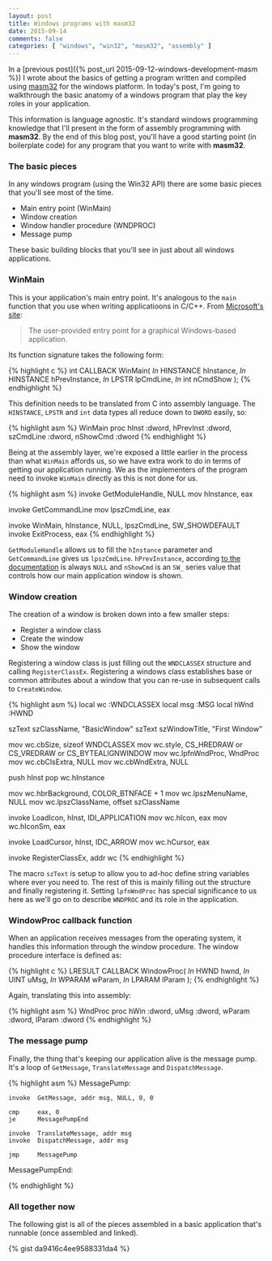 ```yaml
---
layout: post
title: Windows programs with masm32
date: 2015-09-14
comments: false
categories: [ "windows", "win32", "masm32", "assembly" ]
---
```


In a [previous post]({% post_url 2015-09-12-windows-development-masm %}) I wrote about the basics of getting a program written and compiled using [masm32](http://www.masm32.com/) for the windows platform. In today's post, I'm going to walkthrough the basic anatomy of a windows program that play the key roles in your application.

This information is language agnostic. It's standard windows programming knowledge that I'll present in the form of assembly programming with **masm32**. By the end of this blog post, you'll have a good starting point (in boilerplate code) for any program that you want to write with **masm32**.

### The basic pieces

In any windows program (using the Win32 API) there are some basic pieces that you'll see most of the time.

* Main entry point (WinMain)
* Window creation
* Window handler procedure (WNDPROC)
* Message pump

These basic building blocks that you'll see in just about all windows applications.

### WinMain

This is your application's main entry point. It's analogous to the `main` function that you use when writing applicatioons in C/C++. From [Microsoft's site](https://msdn.microsoft.com/en-us/library/windows/desktop/ms633559%28v=vs.85%29.aspx):

> The user-provided entry point for a graphical Windows-based application.

Its function signature takes the following form:

{% highlight c %}
int CALLBACK WinMain(
  _In_ HINSTANCE hInstance,
  _In_ HINSTANCE hPrevInstance,
  _In_ LPSTR     lpCmdLine,
  _In_ int       nCmdShow
);
{% endhighlight %}

This definition needs to be translated from C into assembly language. The `HINSTANCE`, `LPSTR` and `int` data types all reduce down to `DWORD` easily, so:

{% highlight asm %}
WinMain proc 	hInst 		:dword, 
				hPrevInst 	:dword,
				szCmdLine 	:dword,
				nShowCmd 	:dword
{% endhighlight %}

Being at the assembly layer, we're exposed a little earlier in the process than what `WinMain` affords us, so we have extra work to do in terms of getting our application running. We as the implementers of the program need to invoke `WinMain` directly as this is not done for us.

{% highlight asm %}
invoke 	GetModuleHandle, NULL
mov		hInstance, eax

invoke	GetCommandLine
mov		lpszCmdLine, eax

invoke 	WinMain, hInstance, NULL, lpszCmdLine, SW_SHOWDEFAULT
invoke	ExitProcess, eax
{% endhighlight %}

`GetModuleHandle` allows us to fill the `hInstance` parameter and `GetCommandLine` gives us `lpszCmdLine`. `hPrevInstance`, according [to the documentation](https://msdn.microsoft.com/en-us/library/windows/desktop/ms633559%28v=vs.85%29.aspx) is always `NULL` and `nShowCmd` is an `SW_` series value that controls how our main application window is shown.

### Window creation

The creation of a window is broken down into a few smaller steps:

* Register a window class
* Create the window
* Show the window

Registering a window class is just filling out the `WNDCLASSEX` structure and calling `RegisterClassEx`. Registering a windows class establishes base or common attributes about a window that you can re-use in subsequent calls to `CreateWindow`.

{% highlight asm %}
local 	wc 		:WNDCLASSEX
local 	msg 	:MSG
local 	hWnd 	:HWND

szText	szClassName, "BasicWindow"
szText	szWindowTitle, "First Window"

mov		wc.cbSize, sizeof WNDCLASSEX
mov		wc.style, CS_HREDRAW or CS_VREDRAW or CS_BYTEALIGNWINDOW
mov 	wc.lpfnWndProc, WndProc
mov 	wc.cbClsExtra, NULL
mov		wc.cbWndExtra, NULL

push	hInst
pop 	wc.hInstance

mov		wc.hbrBackground, COLOR_BTNFACE + 1
mov		wc.lpszMenuName, NULL
mov 	wc.lpszClassName, offset szClassName

invoke	LoadIcon, hInst, IDI_APPLICATION
mov		wc.hIcon, eax
mov		wc.hIconSm, eax

invoke	LoadCursor, hInst, IDC_ARROW
mov		wc.hCursor, eax

invoke	RegisterClassEx, addr wc
{% endhighlight %}

The macro `szText` is setup to allow you to ad-hoc define string variables where ever you need to. The rest of this is mainly filling out the structure and finally registering it. Setting `lpfnWndProc` has special significance to us here as we'll go on to describe `WNDPROC` and its role in the application.

### WindowProc callback function

When an application receives messages from the operating system, it handles this information through the window procedure. The window procedure interface is defined as:

{% highlight c %}
LRESULT CALLBACK WindowProc(
  _In_ HWND   hwnd,
  _In_ UINT   uMsg,
  _In_ WPARAM wParam,
  _In_ LPARAM lParam
);
{% endhighlight %}

Again, translating this into assembly:

{% highlight asm %}
WndProc proc 	hWin 	:dword,
				uMsg 	:dword,
				wParam 	:dword,
				lParam 	:dword
{% endhighlight %}

### The message pump

Finally, the thing that's keeping our application alive is the message pump. It's a loop of `GetMessage`, `TranslateMessage` and `DispatchMessage`.

{% highlight asm %}
MessagePump:

	invoke 	GetMessage, addr msg, NULL, 0, 0

	cmp 	eax, 0
	je 		MessagePumpEnd

	invoke	TranslateMessage, addr msg
	invoke	DispatchMessage, addr msg

	jmp 	MessagePump

MessagePumpEnd:

{% endhighlight %}

### All together now

The following gist is all of the pieces assembled in a basic application that's runnable (once assembled and linked).

{% gist da9416c4ee9588331da4 %}

